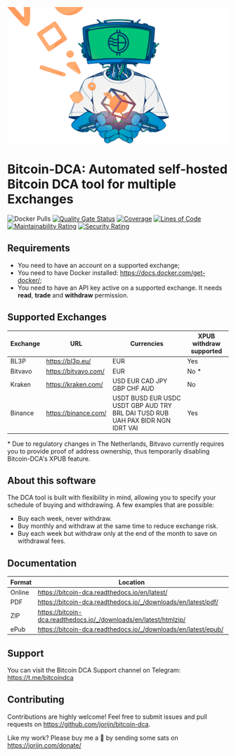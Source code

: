 <p align="center">
  <img src="/resources/images/dca-illustration.png?raw=true" alt="Bitcoin DCA">
</p>

# Bitcoin-DCA: Automated self-hosted Bitcoin DCA tool for multiple Exchanges

![Docker Pulls](https://img.shields.io/docker/pulls/jorijn/bitcoin-dca)
[![Quality Gate Status](https://sonarcloud.io/api/project_badges/measure?project=Jorijn_bitcoin-dca&metric=alert_status)](https://sonarcloud.io/dashboard?id=Jorijn_bitcoin-dca)
[![Coverage](https://sonarcloud.io/api/project_badges/measure?project=Jorijn_bitcoin-dca&metric=coverage)](https://sonarcloud.io/dashboard?id=Jorijn_bitcoin-dca)
[![Lines of Code](https://sonarcloud.io/api/project_badges/measure?project=Jorijn_bitcoin-dca&metric=ncloc)](https://sonarcloud.io/dashboard?id=Jorijn_bitcoin-dca)
[![Maintainability Rating](https://sonarcloud.io/api/project_badges/measure?project=Jorijn_bitcoin-dca&metric=sqale_rating)](https://sonarcloud.io/dashboard?id=Jorijn_bitcoin-dca)
[![Security Rating](https://sonarcloud.io/api/project_badges/measure?project=Jorijn_bitcoin-dca&metric=security_rating)](https://sonarcloud.io/dashboard?id=Jorijn_bitcoin-dca)

## Requirements
* You need to have an account on a supported exchange;
* You need to have Docker installed: https://docs.docker.com/get-docker/;
* You need to have an API key active on a supported exchange. It needs **read**, **trade** and **withdraw** permission.

## Supported Exchanges
| Exchange | URL | Currencies | XPUB withdraw supported |
|------|------|------|------|
| BL3P | https://bl3p.eu/ | EUR | Yes |
| Bitvavo | https://bitvavo.com/ | EUR | No * |
| Kraken | https://kraken.com/ | USD EUR CAD JPY GBP CHF AUD | No |
| Binance | https://binance.com/ | USDT BUSD EUR USDC USDT GBP AUD TRY BRL DAI TUSD RUB UAH PAX BIDR NGN IDRT VAI | Yes |

\* Due to regulatory changes in The Netherlands, Bitvavo currently requires you to provide proof of address ownership, thus temporarily disabling Bitcoin-DCA's XPUB feature.

## About this software
The DCA tool is built with flexibility in mind, allowing you to specify your schedule of buying and withdrawing. A few examples that are possible:

* Buy each week, never withdraw.
* Buy monthly and withdraw at the same time to reduce exchange risk.
* Buy each week but withdraw only at the end of the month to save on withdrawal fees.

## Documentation
| Format | Location | 
|------|------|
| Online |  https://bitcoin-dca.readthedocs.io/en/latest/ |
| PDF | https://bitcoin-dca.readthedocs.io/_/downloads/en/latest/pdf/ |
| ZIP | https://bitcoin-dca.readthedocs.io/_/downloads/en/latest/htmlzip/ |
| ePub | https://bitcoin-dca.readthedocs.io/_/downloads/en/latest/epub/ |

## Support
You can visit the Bitcoin DCA Support channel on Telegram: https://t.me/bitcoindca

## Contributing
Contributions are highly welcome! Feel free to submit issues and pull requests on https://github.com/jorijn/bitcoin-dca.

Like my work? Please buy me a 🍺 by sending some sats on https://jorijn.com/donate/
